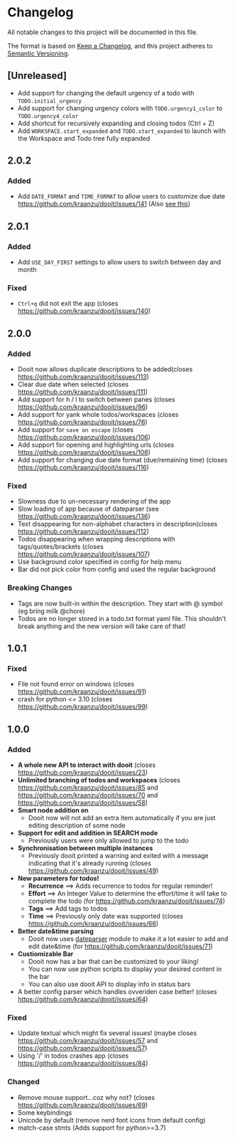 # Changelog

All notable changes to this project will be documented in this file.

The format is based on [Keep a Changelog](https://keepachangelog.com/en/1.0.0/),
and this project adheres to [Semantic Versioning](https://semver.org/spec/v2.0.0.html).

## [Unreleased]
- Add support for changing the default urgency of a todo with `TODO.initial_urgency`
- Add support for changing urgency colors with `TODO.urgency1_color` to `TODO.urgency4_color`
- Add shortcut for recursively expanding and closing todos (Ctrl + Z)
- Add `WORKSPACE.start_expanded` and `TODO.start_expanded` to launch with the Workspace and Todo tree fully expanded

## 2.0.2

### Added
- Add `DATE_FORMAT` and `TIME_FORMAT` to allow users to customize due date https://github.com/kraanzu/dooit/issues/141 (Also [see this](https://github.com/kraanzu/dooit/wiki/Configuration#general))

## 2.0.1

### Added
- Add `USE_DAY_FIRST` settings to allow users to switch between day and month

### Fixed
- `Ctrl+q` did not exit the app (closes https://github.com/kraanzu/dooit/issues/140)


## 2.0.0

### Added
- Dooit now allows duplicate descriptions to be added(closes https://github.com/kraanzu/dooit/issues/113)
- Clear due date when selected (closes https://github.com/kraanzu/dooit/issues/111)
- Add support for h / l to switch between panes (closes https://github.com/kraanzu/dooit/issues/96)
- Add support for yank whole todos/workspaces (closes https://github.com/kraanzu/dooit/issues/76)
- Add support for `save on escape` (closes https://github.com/kraanzu/dooit/issues/106)
- Add support for opening and highlighting urls (closes https://github.com/kraanzu/dooit/issues/108)
- Add support for changing due date format (due/remaining time) (closes https://github.com/kraanzu/dooit/issues/116)

### Fixed
- Slowness due to un-necessary rendering of the app
- Slow loading of app because of dateparser (see https://github.com/kraanzu/dooit/issues/136)
- Text disappearing for non-alphabet characters in description(closes https://github.com/kraanzu/dooit/issues/112)
- Todos disappearing when wrapping descriptions with tags/quotes/brackets (closes https://github.com/kraanzu/dooit/issues/107)
- Use background color specified in config for help menu
- Bar did not pick color from config and used the regular background

### Breaking Changes
- Tags are now built-in within the description. They start with @ symbol (eg bring milk @chore)
- Todos are no longer stored in a todo.txt format yaml file. This shouldn't break anything and the new version will take care of that!

## 1.0.1

### Fixed
- File not found error on windows (closes https://github.com/kraanzu/dooit/issues/91)
- crash for python <= 3.10 (closes https://github.com/kraanzu/dooit/issues/99)

## 1.0.0

### Added 

- **A whole new API to interact with dooit** (closes https://github.com/kraanzu/dooit/issues/23)
- **Unlimited branching of todos and workspaces** (closes https://github.com/kraanzu/dooit/issues/85 and https://github.com/kraanzu/dooit/issues/70 and https://github.com/kraanzu/dooit/issues/58)
- **Smart node addition on <enter>**
  - Dooit now will not add an extra item automatically if you are just editing description of some node
- **Support for edit and addition in SEARCH mode**
  - Previously users were only allowed to jump to the todo
- **Synchronisation between multiple instances** 
  - Previously dooit printed a warning and exited with a message indicating that it's already running (closes https://github.com/kraanzu/dooit/issues/49)
- **New parameters for todos!**
  - **Recurrence** ==> Adds recurrence to todos for regular reminder!
  - **Effort** ==> An Integer Value to determine the effort/time it will take to complete the todo (for https://github.com/kraanzu/dooit/issues/74)
  - **Tags** ==> Add tags to todos
  - **Time** ==> Previously only date was supported (closes https://github.com/kraanzu/dooit/issues/66)
- **Better date&time parsing** 
  - Dooit now uses [dateparser](https://pypi.org/project/dateparser/) module to make it a lot easier to add and edit date&time (for https://github.com/kraanzu/dooit/issues/71)
- **Custiomizable Bar**
  - Dooit now has a bar that can be customized to your liking!
  - You can now use python scripts to display your desired content in the bar
  - You can also use dooit API to display info in status bars
- A better config parser which handles ovveriden case better! (closes https://github.com/kraanzu/dooit/issues/64)

### Fixed
  - Update textual which might fix several issues! (maybe closes https://github.com/kraanzu/dooit/issues/57 and https://github.com/kraanzu/dooit/issues/57)
  - Using '/' in todos crashes app (closes https://github.com/kraanzu/dooit/issues/84)
  

### Changed
  - Remove mouse support...coz why not? (closes https://github.com/kraanzu/dooit/issues/69)
  - Some keybindings
  - Unicode by default (remove nerd font icons from default config)
  - match-case stmts (Adds support for python>=3.7)
  
